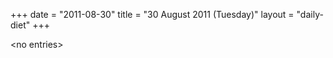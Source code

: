 +++
date = "2011-08-30"
title = "30 August 2011 (Tuesday)"
layout = "daily-diet"
+++

\<no entries\>